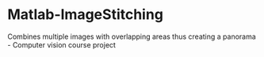 Matlab-ImageStitching
=====================

Combines multiple images with overlapping areas thus creating a panorama - Computer vision course project